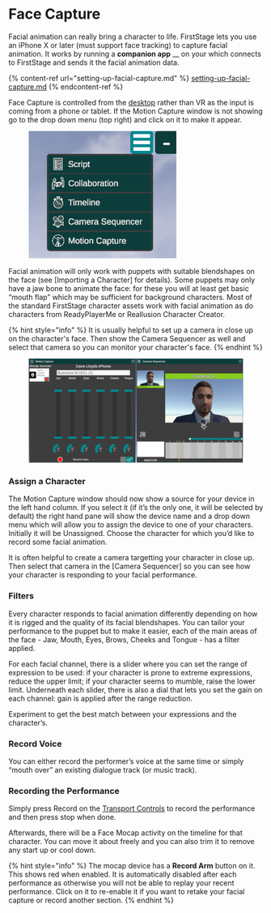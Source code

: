 # Face Capture

Facial animation can really bring a character to life. FirstStage lets you use an iPhone X or later (must support face tracking) to capture facial animation. It works by running a **companion app** __ on your which connects to FirstStage and sends it the facial animation data.

{% content-ref url="setting-up-facial-capture.md" %}
[setting-up-facial-capture.md](setting-up-facial-capture.md)
{% endcontent-ref %}

Face Capture is controlled from the [desktop](../../../basics/using-firststage-on-the-desktop.md) rather than VR as the input is coming from a phone or tablet. If the Motion Capture window is not showing go to the drop down menu (top right) and click on it to make it appear.

<figure><img src="../../../.gitbook/assets/Facecap-.png" alt=""><figcaption></figcaption></figure>

Facial animation will only work with puppets with suitable blendshapes on the face (see \[Importing a Character] for details). Some puppets may only have a jaw bone to animate the face: for these you will at least get basic “mouth flap” which may be sufficient for background characters. Most of the standard FirstStage character assets work with facial animation as do characters from ReadyPlayerMe or Reallusion Character Creator.

{% hint style="info" %}
It is usually helpful to set up a camera in close up on the character's face. Then show the Camera Sequencer as well and select that camera so you can monitor your character's face.
{% endhint %}

<figure><img src="../../../.gitbook/assets/image (8).png" alt=""><figcaption></figcaption></figure>

### Assign a Character <a href="#_qguoinbue5tm" id="_qguoinbue5tm"></a>

The Motion Capture window should now show a source for your device in the left hand column. If you select it (if it’s the only one, it will be selected by default) the right hand pane will show the device name and a drop down menu which will allow you to assign the device to one of your characters. Initially it will be Unassigned. Choose the character for which you’d like to record some facial animation.

It is often helpful to create a camera targetting your character in close up. Then select that camera in the \[Camera Sequencer] so you can see how your character is responding to your facial performance.

### Filters <a href="#_5g9wg0kezr23" id="_5g9wg0kezr23"></a>

Every character responds to facial animation differently depending on how it is rigged and the quality of its facial blendshapes. You can tailor your performance to the puppet but to make it easier, each of the main areas of the face - Jaw, Mouth, Eyes, Brows, Cheeks and Tongue - has a filter applied.

For each facial channel, there is a slider where you can set the range of expression to be used: if your character is prone to extreme expressions, reduce the upper limit; if your character seems to mumble, raise the lower limit. Underneath each slider, there is also a dial that lets you set the gain on each channel: gain is applied after the range reduction.

Experiment to get the best match between your expressions and the character’s.

### Record Voice <a href="#_kxivavagvbnr" id="_kxivavagvbnr"></a>

You can either record the performer’s voice at the same time or simply “mouth over” an existing dialogue track (or music track).

### Recording the Performance <a href="#_eyj24o2tcrnb" id="_eyj24o2tcrnb"></a>

Simply press Record on the [Transport Controls](../../../basics/timeline/transport-controls.md) to record the performance and then press stop when done.

Afterwards, there will be a Face Mocap activity on the timeline for that character. You can move it about freely and you can also trim it to remove any start up or cool down.

{% hint style="info" %}
The mocap device has a **Record Arm** button on it. This shows red when enabled. It is automatically disabled after each performance as otherwise you will not be able to replay your recent performance. Click on it to re-enable it if you want to retake your facial capture or record another section.
{% endhint %}
